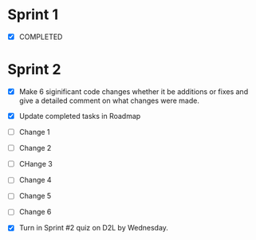 # Sprint 1
- [x] COMPLETED


# Sprint 2
- [x] Make 6 siginificant code changes whether it be additions or fixes and give a detailed comment on what changes were made.
- [x] Update completed tasks in Roadmap
- [ ] Change 1
- [ ] Change 2
- [ ] CHange 3
- [ ] Change 4
- [ ] Change 5
- [ ] Change 6

      
- [x] Turn in Sprint #2 quiz on D2L by Wednesday.
